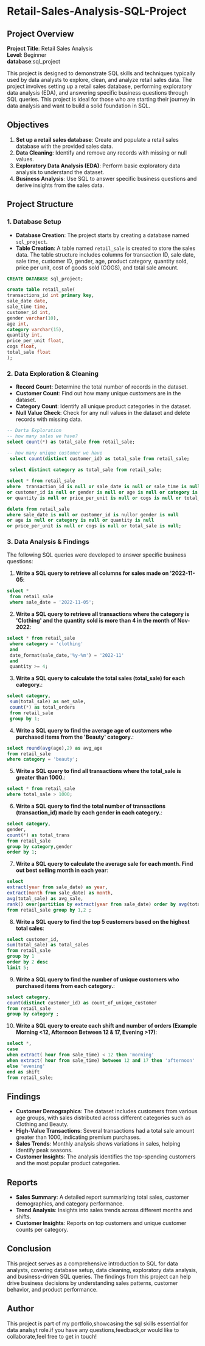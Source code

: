 # Retail-Sales-Analysis-SQL-Project

## Project Overview

**Project Title**: Retail Sales Analysis  
**Level**: Beginner  
**database**:sql_project

This project is designed to demonstrate SQL skills and techniques typically used by data analysts to explore, clean, and analyze retail sales data. The project involves setting up a retail sales database, performing exploratory data analysis (EDA), and answering specific business questions through SQL queries. This project is ideal for those who are starting their journey in data analysis and want to build a solid foundation in SQL.

## Objectives

1. **Set up a retail sales database**: Create and populate a retail sales database with the provided sales data.
2. **Data Cleaning**: Identify and remove any records with missing or null values.
3. **Exploratory Data Analysis (EDA)**: Perform basic exploratory data analysis to understand the dataset.
4. **Business Analysis**: Use SQL to answer specific business questions and derive insights from the sales data.

## Project Structure

### 1. Database Setup

- **Database Creation**: The project starts by creating a database named `sql_project`.
- **Table Creation**: A table named `retail_sale` is created to store the sales data. The table structure includes columns for transaction ID, sale date, sale time, customer ID, gender, age, product category, quantity sold, price per unit, cost of goods sold (COGS), and total sale amount.

```sql
CREATE DATABASE sql_project;

create table retail_sale(
transactions_id int primary key,	
sale_date date,
sale_time time,
customer_id int,	
gender varchar(10),
age int,
category varchar(15),
quantity int,
price_per_unit float,	
cogs float,
total_sale float
);
```

### 2. Data Exploration & Cleaning

- **Record Count**: Determine the total number of records in the dataset.
- **Customer Count**: Find out how many unique customers are in the dataset.
- **Category Count**: Identify all unique product categories in the dataset.
- **Null Value Check**: Check for any null values in the dataset and delete records with missing data.

```sql
-- Darta Exploration
-- how many sales we have?
select count(*) as total_sale from retail_sale;

-- how many unique customer we have
 select count(distinct customer_id) as total_sale from retail_sale;
 
 select distinct category as total_sale from retail_sale;

select * from retail_sale
where  transaction_id is null or sale_date is null or sale_time is null
or customer_id is null or gender is null or age is null or category is null 
or quantity is null or price_per_unit is null or cogs is null or total_sale is null;

delete from retail_sale
where sale_date is null or customer_id is nullor gender is null
or age is null or category is null or quantity is null
or price_per_unit is null or cogs is null or total_sale is null;
```

### 3. Data Analysis & Findings

The following SQL queries were developed to answer specific business questions:

1. **Write a SQL query to retrieve all columns for sales made on '2022-11-05**:
```sql
select * 
 from retail_sale
 where sale_date = '2022-11-05';
```

2. **Write a SQL query to retrieve all transactions where the category is 'Clothing' and the quantity sold is more than 4 in the month of Nov-2022**:
```sql
select * from retail_sale
 where category = 'clothing' 
 and 
 date_format(sale_date,'%y-%m') = '2022-11' 
 and 
 quantity >= 4;
```

3. **Write a SQL query to calculate the total sales (total_sale) for each category.**:
```sql
select category,
 sum(total_sale) as net_sale,
 count(*) as total_orders 
 from retail_sale
 group by 1;
```

4. **Write a SQL query to find the average age of customers who purchased items from the 'Beauty' category.**:
```sql
select round(avg(age),2) as avg_age 
from retail_sale 
where category = 'beauty';

```

5. **Write a SQL query to find all transactions where the total_sale is greater than 1000.**:
```sql
select * from retail_sale 
where total_sale > 1000;
```

6. **Write a SQL query to find the total number of transactions (transaction_id) made by each gender in each category.**:
```sql
select category,
gender,
count(*) as total_trans
from retail_sale 
group by category,gender
order by 1;
```

7. **Write a SQL query to calculate the average sale for each month. Find out best selling month in each year**:
```sql
select 
extract(year from sale_date) as year,
extract(month from sale_date) as month,
avg(total_sale) as avg_sale,
rank() over(partition by extract(year from sale_date) order by avg(total_sale)desc) as rank_sale
from retail_sale group by 1,2 ;

```

8. **Write a SQL query to find the top 5 customers based on the highest total sales**:
```sql
select customer_id,
sum(total_sale) as total_sales 
from retail_sale 
group by 1 
order by 2 desc 
limit 5;

```

9. **Write a SQL query to find the number of unique customers who purchased items from each category.**:
```sql
select category,
count(distinct customer_id) as count_of_unique_customer 
from retail_sale 
group by category ;

```

10. **Write a SQL query to create each shift and number of orders (Example Morning <12, Afternoon Between 12 & 17, Evening >17)**:
```sql
select *,
case 
when extract( hour from sale_time) < 12 then 'morning'
when extract( hour from sale_time) between 12 and 17 then 'afternoon'
else 'evening'
end as shift
from retail_sale; 
```

## Findings

- **Customer Demographics**: The dataset includes customers from various age groups, with sales distributed across different categories such as Clothing and Beauty.
- **High-Value Transactions**: Several transactions had a total sale amount greater than 1000, indicating premium purchases.
- **Sales Trends**: Monthly analysis shows variations in sales, helping identify peak seasons.
- **Customer Insights**: The analysis identifies the top-spending customers and the most popular product categories.

## Reports

- **Sales Summary**: A detailed report summarizing total sales, customer demographics, and category performance.
- **Trend Analysis**: Insights into sales trends across different months and shifts.
- **Customer Insights**: Reports on top customers and unique customer counts per category.

## Conclusion

This project serves as a comprehensive introduction to SQL for data analysts, covering database setup, data cleaning, exploratory data analysis, and business-driven SQL queries. The findings from this project can help drive business decisions by understanding sales patterns, customer behavior, and product performance.

## Author

This project is part of my portfolio,showcasing the sql skills essential for data analsyt role.if you have any questions,feedback,or would like to collaborate,feel free to get in touch!
